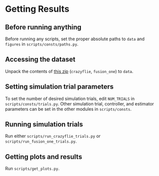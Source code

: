 # Getting Results

## Before running anything
Before running any scripts, set the proper absolute paths to `data` and `figures` in `scripts/consts/paths.py`.


## Accessing the dataset
Unpack the contents of [this zip](https://ucirvine-my.sharepoint.com/:u:/r/personal/dcopp_ad_uci_edu/Documents/research/2025_IEEE_Sustech_data/Efficient_%20Estimation_of_Relaxed_Model%20Parameters_Data.zip?csf=1&web=1&e=KE2jPM) (`crazyflie`, `fusion_one`) to `data`.


## Setting simulation trial parameters
To set the number of desired simulation trials, edit `NUM_TRIALS` in `scripts/consts/trials.py`. Other simulation trial, controller, and estimator parameters can be set in the other modules in `scripts/consts`.


## Running simulation trials
Run either `scripts/run_crazyflie_trials.py` or `scripts/run_fusion_one_trials.py`.


## Getting plots and results
Run `scripts/get_plots.py`.
